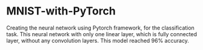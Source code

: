 # MNIST-with-PyTorch
Creating the neural network using Pytorch framework, for the classification task. This neural network with only one linear layer, which is fully connected layer, without any convolution layers. This model reached 96% accuracy. 
